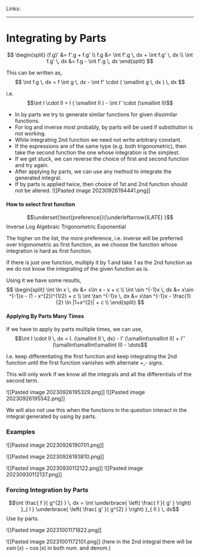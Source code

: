 Links: 
___
# Integrating by Parts
$$
\begin{split}
(f.g)' &= f'.g + f.g' \\
f.g &= \int f'.g \, dx + \int f.g' \, dx \\
\int f.g' \, dx &= f.g - \int f'.g \, dx 
\end{split}
$$

This can be written as,
$$
\int f.g \, dx = f \int g \, dx - \int f' \cdot ( \smallint g \, dx ) \, dx 
$$

i.e.
$$\int I \cdot II = I ( \smallint II ) - \int I' \cdot (\smallint II)$$

- In by parts we try to generate similar functions for given dissimilar functions.
- For log and inverse most probably, by parts will be used if substitution is not working. 
- While integrating 2nd function we need not write arbitrary constant. 
- If the expressions are of the same type (e.g. both trigonometric), then take the second function the one whose integration is the simplest. 
- If we get stuck, we can reverse the choice of first and second function and try again. 
- After applying by parts, we can use any method to integrate the generated integral. 
- If by parts is applied twice, then choice of 1st and 2nd function should not be altered. 
  ![[Pasted image 20230926194441.png]]

#### How to select first function
$$\underset{\text{preference}}{\underleftarrow{ILATE} }$$
Inverse
Log
Algebraic
Trigonometric
Exponential

The higher on the list, the more preference, i.e. inverse will be preferred over trigonometric as first function, as we choose the function whose integration is hard as first function. 

If there is just one function, multiply it by 1 and take 1 as the 2nd function as we do not know the integrating of the given function as is.

Using it we have some results,
$$
\begin{split}
\int \ln x \, dx &= x\ln x - x + c \\
\int \sin ^{-1}x \, dx &= x\sin ^{-1}x - (1 - x^{2})^{1/2} + c \\
\int \tan ^{-1}x \, dx &= x\tan ^{-1}x - \frac{1}{2} \ln |1+x^{2}| + c \\
\end{split}
$$

#### Applying By Parts Many Times
If we have to apply by parts multiple times, we can use,
$$\int I \cdot II \, dx = I. (\smallint II \, dx) - I' (\smallint\smallint II) + I'' (\smallint\smallint\smallint II) - \dots$$

I.e. keep differentiating the first function and keep integrating the 2nd function until the first function vanishes with alternate +,- signs. 

This will only work if we know all the integrals and all the differentials of the second term.

![[Pasted image 20230926195329.png]]
![[Pasted image 20230926195542.png]]

We will also not use this when the functions in the question interact in the integral generated by using by parts.  


### Examples 
![[Pasted image 20230926190701.png]]

![[Pasted image 20230926193810.png]]

![[Pasted image 20230930112122.png]]
![[Pasted image 20230930112137.png]]


### Forcing Integration by Parts 

$$\int  \frac{ f }{ g^{2} } \, dx = \int  \underbrace{ \left( \frac{ f }{ g' } \right) }_{ I } \underbrace{ \left( \frac{ g' }{ g^{2} } \right) }_{ II } \, dx$$
Use by parts. 

![[Pasted image 20231001171622.png]]

![[Pasted image 20231001172101.png]]
(here in the 2nd integral there will be $x\sin(x) - \cos(x)$ in both num. and denom.)